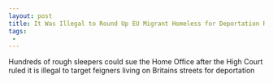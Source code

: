 ```yaml
---
layout: post
title: It Was Illegal to Round Up EU Migrant Homeless for Deportation Rules Court
tags:
 -
---
```

Hundreds of rough sleepers could sue the Home Office after the High Court ruled it is illegal to target feigners living on Britains streets for deportation

